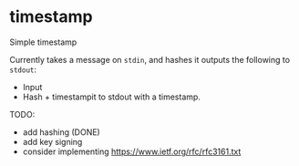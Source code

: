 # timestamp
Simple timestamp

Currently takes a message on `stdin`, and hashes it outputs the following to `stdout`:
- Input
- Hash + timestampit to stdout with a timestamp.

TODO:
- add hashing (DONE)
- add key signing
- consider implementing https://www.ietf.org/rfc/rfc3161.txt
